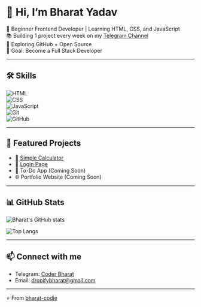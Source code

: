 # 👋 Hi, I’m Bharat Yadav  

🚀 Beginner Frontend Developer | Learning HTML, CSS, and JavaScript  
📚 Building 1 project every week on my [Telegram Channel](https://t.me/coderbharat)  
🌱 Exploring GitHub + Open Source  
🎯 Goal: Become a Full Stack Developer  

---

## 🛠 Skills
![HTML](https://img.shields.io/badge/HTML-5-orange)  
![CSS](https://img.shields.io/badge/CSS-3-blue)  
![JavaScript](https://img.shields.io/badge/JavaScript-ES6-yellow)  
![Git](https://img.shields.io/badge/Git-%23F05033.svg?logo=git&logoColor=white)  
![GitHub](https://img.shields.io/badge/GitHub-100000?logo=github&logoColor=white)  

---

## 📂 Featured Projects
- 🔢 [Simple Calculator](https://github.com/bharat-codie/Simple-calculator-)  
- 🔑 [Login Page](https://github.com/bharat-codie/Simple-login-page-project)  
- 📝 To-Do App (Coming Soon)  
- 🌐 Portfolio Website (Coming Soon)  

---

## 📊 GitHub Stats
![Bharat's GitHub stats](https://github-readme-stats.vercel.app/api?username=bharat-codie&show_icons=true&theme=radical)  

![Top Langs](https://github-readme-stats.vercel.app/api/top-langs/?username=bharat-codie&layout=compact&theme=radical)  

---

## 📫 Connect with me  
- Telegram: [Coder Bharat](https://t.me/coderbharat)  
- Email: dropifybharat@gmail.com  

---

⭐️ From [bharat-codie](https://github.com/bharat-codie)  

